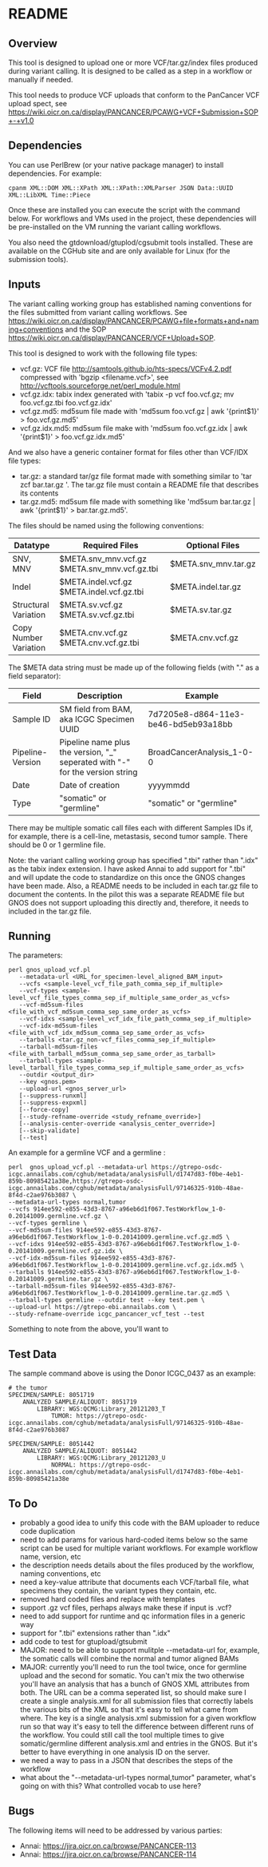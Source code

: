 # README

## Overview

This tool is designed to upload one or more VCF/tar.gz/index files produced during variant calling.  It is designed to be called as a step in a workflow or manually if needed.

This tool needs to produce VCF uploads that conform to the PanCancer VCF upload spect, see https://wiki.oicr.on.ca/display/PANCANCER/PCAWG+VCF+Submission+SOP+-+v1.0

## Dependencies

You can use PerlBrew (or your native package manager) to install dependencies.  For example:

    cpanm XML::DOM XML::XPath XML::XPath::XMLParser JSON Data::UUID XML::LibXML Time::Piece

Once these are installed you can execute the script with the command below. For workflows and VMs used in the project, these dependencies will be pre-installed on the VM running the variant calling workflows.

You also need the gtdownload/gtuplod/cgsubmit tools installed.  These are available on the CGHub site and are only available for Linux (for the submission tools).

## Inputs

The variant calling working group has established naming conventions for the files submitted from variant calling workflows.  See https://wiki.oicr.on.ca/display/PANCANCER/PCAWG+file+formats+and+naming+conventions and the SOP https://wiki.oicr.on.ca/display/PANCANCER/VCF+Upload+SOP.

This tool is designed to work with the following file types:

* vcf.gz: VCF file http://samtools.github.io/hts-specs/VCFv4.2.pdf compressed with 'bgzip <filename.vcf>', see http://vcftools.sourceforge.net/perl_module.html
* vcf.gz.idx: tabix index generated with 'tabix -p vcf foo.vcf.gz; mv foo.vcf.gz.tbi foo.vcf.gz.idx'
* vcf.gz.md5: md5sum file made with 'md5sum foo.vcf.gz | awk '{print$1}' > foo.vcf.gz.md5'
* vcf.gz.idx.md5: md5sum file make with 'md5sum foo.vcf.gz.idx | awk '{print$1}' > foo.vcf.gz.idx.md5'

And we also have a generic container format for files other than VCF/IDX file types:

* tar.gz: a standard tar/gz file format made with something similar to 'tar zcf bar.tar.gz <files>'. The tar.gz file must contain a README file that describes its contents
* tar.gz.md5: md5sum file made with something like 'md5sum bar.tar.gz | awk '{print$1}' > bar.tar.gz.md5'.

The files should be named using the following conventions:

| Datatype              | Required Files                                | Optional Files       |
|-----------------------|-----------------------------------------------|----------------------|
| SNV, MNV              | $META.snv_mnv.vcf.gz $META.snv_mnv.vcf.gz.tbi | $META.snv_mnv.tar.gz |
| Indel                 | $META.indel.vcf.gz $META.indel.vcf.gz.tbi     | $META.indel.tar.gz   |
| Structural Variation  | $META.sv.vcf.gz $META.sv.vcf.gz.tbi           | $META.sv.tar.gz      |
| Copy Number Variation | $META.cnv.vcf.gz $META.cnv.vcf.gz.tbi         | $META.cnv.vcf.gz     |

The $META data string must be made up of the following fields (with "." as a field separator):

| Field            | Description                                   | Example                              |
|------------------|-----------------------------------------------|--------------------------------------|
| Sample ID        | SM field from BAM, aka ICGC Specimen UUID     | 7d7205e8-d864-11e3-be46-bd5eb93a18bb |
| Pipeline-Version | Pipeline name plus the version, "_" seperated with "-" for the version string | BroadCancerAnalysis_1-0-0            |
| Date             | Date of creation                              | yyyymmdd                             |
| Type             | "somatic" or "germline"                       | "somatic" or "germline"              |

There may be multiple somatic call files each with different Samples IDs if, for example, there is a cell-line, metastasis, second tumor sample.  There should be 0 or 1 germline file.

Note: the variant calling working group has specified ".tbi" rather than ".idx" as the tabix index extension. I have asked Annai to add support for ".tbi" and will update the code to standardize on this once the GNOS changes have been made.  Also, a README needs to be included in each tar.gz file to document the contents. In the pilot this was a separate README file but GNOS does not support uploading this directly and, therefore, it needs to included in the tar.gz file.

## Running

The parameters:

    perl gnos_upload_vcf.pl
       --metadata-url <URL_for_specimen-level_aligned_BAM_input>
       --vcfs <sample-level_vcf_file_path_comma_sep_if_multiple>
       --vcf-types <sample-level_vcf_file_types_comma_sep_if_multiple_same_order_as_vcfs>
       --vcf-md5sum-files <file_with_vcf_md5sum_comma_sep_same_order_as_vcfs>
       --vcf-idxs <sample-level_vcf_idx_file_path_comma_sep_if_multiple>
       --vcf-idx-md5sum-files <file_with_vcf_idx_md5sum_comma_sep_same_order_as_vcfs>
       --tarballs <tar.gz_non-vcf_files_comma_sep_if_multiple>
       --tarball-md5sum-files <file_with_tarball_md5sum_comma_sep_same_order_as_tarball>
       --tarball-types <sample-level_tarball_file_types_comma_sep_if_multiple_same_order_as_vcfs>
       --outdir <output_dir>
       --key <gnos.pem>
       --upload-url <gnos_server_url>
       [--suppress-runxml]
       [--suppress-expxml]
       [--force-copy]
       [--study-refname-override <study_refname_override>]
       [--analysis-center-override <analysis_center_override>]
       [--skip-validate]
       [--test]

An example for a germline VCF and a germline :

    perl  gnos_upload_vcf.pl --metadata-url https://gtrepo-osdc-icgc.annailabs.com/cghub/metadata/analysisFull/d1747d83-f0be-4eb1-859b-80985421a38e,https://gtrepo-osdc-icgc.annailabs.com/cghub/metadata/analysisFull/97146325-910b-48ae-8f4d-c2ae976b3087 \
    --metadata-url-types normal,tumor
    --vcfs 914ee592-e855-43d3-8767-a96eb6d1f067.TestWorkflow_1-0-0.20141009.germline.vcf.gz \
    --vcf-types germline \
    --vcf-md5sum-files 914ee592-e855-43d3-8767-a96eb6d1f067.TestWorkflow_1-0-0.20141009.germline.vcf.gz.md5 \
    --vcf-idxs 914ee592-e855-43d3-8767-a96eb6d1f067.TestWorkflow_1-0-0.20141009.germline.vcf.gz.idx \
    --vcf-idx-md5sum-files 914ee592-e855-43d3-8767-a96eb6d1f067.TestWorkflow_1-0-0.20141009.germline.vcf.gz.idx.md5 \
    --tarballs 914ee592-e855-43d3-8767-a96eb6d1f067.TestWorkflow_1-0-0.20141009.germline.tar.gz \
    --tarball-md5sum-files 914ee592-e855-43d3-8767-a96eb6d1f067.TestWorkflow_1-0-0.20141009.germline.tar.gz.md5 \
    --tarball-types germline --outdir test --key test.pem \
    --upload-url https://gtrepo-ebi.annailabs.com \
    --study-refname-override icgc_pancancer_vcf_test --test

Something to note from the above, you'll want to

## Test Data

The sample command above is using the Donor ICGC_0437 as an example:

    # the tumor
    SPECIMEN/SAMPLE: 8051719
        ANALYZED SAMPLE/ALIQUOT: 8051719
            LIBRARY: WGS:QCMG:Library_20121203_T
                TUMOR: https://gtrepo-osdc-icgc.annailabs.com/cghub/metadata/analysisFull/97146325-910b-48ae-8f4d-c2ae976b3087

    SPECIMEN/SAMPLE: 8051442
        ANALYZED SAMPLE/ALIQUOT: 8051442
            LIBRARY: WGS:QCMG:Library_20121203_U
                NORMAL: https://gtrepo-osdc-icgc.annailabs.com/cghub/metadata/analysisFull/d1747d83-f0be-4eb1-859b-80985421a38e

## To Do

* probably a good idea to unify this code with the BAM uploader to reduce code duplication
* need to add params for various hard-coded items below so the same script can be used for multiple variant workflows. For example workflow name, version, etc
* the description needs details about the files produced by the workflow, naming conventions, etc
* need a key-value attribute that documents each VCF/tarball file, what specimens they contain, the variant types they contain, etc.
* removed hard coded files and replace with templates
* support .gz vcf files, perhaps always make these if input is .vcf?
* need to add support for runtime and qc information files in a generic way
* support for ".tbi" extensions rather than ".idx"
* add code to test for gtupload/gtsubmit
* MAJOR: need to be able to support mulitple --metadata-url for, example, the somatic calls will combine the normal and tumor aligned BAMs
* MAJOR: currently you'll need to run the tool twice, once for germline upload and the second for somatic.  You can't mix the two otherwise you'll have an analysis that has a bunch of GNOS XML attributes from both.  The URL can be a comma seperated list, so should make sure I create a single analysis.xml for all submission files that correctly labels the various bits of the XML so that it's easy to tell what came from where.  The key is a single analysis.xml submission for a given workflow run so that way it's easy to tell the difference between different runs of the workflow.  You could still call the tool multiple times to give somatic/germline different analysis.xml and entries in the GNOS.  But it's better to have everything in one analysis ID on the server.
* we need a way to pass in a JSON that describes the steps of the workflow
* what about the "--metadata-url-types normal,tumor" parameter, what's going on with this?  What controlled vocab to use here?

## Bugs

The following items will need to be addressed by various parties:

* Annai: https://jira.oicr.on.ca/browse/PANCANCER-113
* Annai: https://jira.oicr.on.ca/browse/PANCANCER-114
